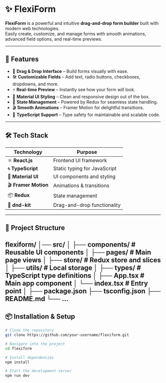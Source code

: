 # ✨ FlexiForm  

**FlexiForm** is a powerful and intuitive **drag-and-drop form builder** built with modern web technologies.  
Easily create, customize, and manage forms with smooth animations, advanced field options, and real-time previews.

---

## 🚀 Features  
- 🎯 **Drag & Drop Interface** – Build forms visually with ease.  
- 🛠 **Customizable Fields** – Add text, radio buttons, checkboxes, dropdowns, and more.  
- ⚡ **Real-time Preview** – Instantly see how your form will look.  
- 🎨 **Material UI Styling** – Clean and responsive design out of the box.  
- 🔄 **State Management** – Powered by Redux for seamless state handling.  
- 🎬 **Smooth Animations** – Framer Motion for delightful transitions.  
- 🧩 **TypeScript Support** – Type safety for maintainable and scalable code.

---

## 🛠 Tech Stack  

| Technology       | Purpose |
|------------------|---------|
| ⚛ **React.js**   | Frontend UI framework |
| 🌀 **TypeScript** | Static typing for JavaScript |
| 🎨 **Material UI**| UI components and styling |
| 🎬 **Framer Motion** | Animations & transitions |
| 📦 **Redux**     | State management |
| 🧲 **dnd-kit**   | Drag-and-drop functionality |

---

## 📂 Project Structure  
flexiform/
│── src/
│ ├── components/ # Reusable UI components
│ ├── pages/ # Main page views
│ ├── store/ # Redux store and slices
│ ├── utils/ # Local storage
│ ├── types/ # TypeScript type definitions
│ ├── App.tsx # Main app component
│ └── index.tsx # Entry point
│
├── package.json
├── tsconfig.json
├── README.md
└── ...
---

## 📦 Installation & Setup  

```bash
# Clone the repository
git clone https://github.com/your-username/flexiform.git

# Navigate into the project
cd flexiform

# Install dependencies
npm install

# Start the development server
npm run dev